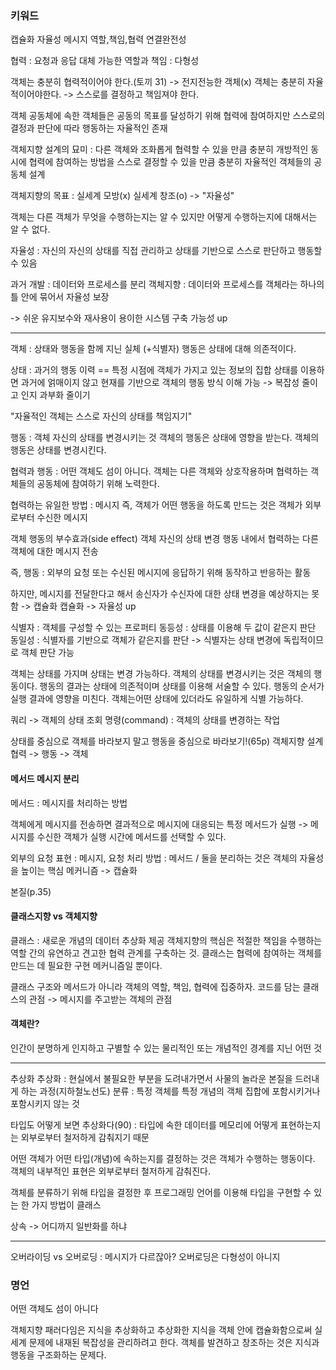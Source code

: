 
### 키워드
캡슐화
자율성
메시지
역할,책임,협력
연결완전성

협력 : 요청과 응답
대체 가능한 역할과 책임 : 다형성

객체는 충분히 협력적이어야 한다.(토끼 31) -> 전지전능한 객체(x)
객체는 충분히 자율적이어야한다. -> 스스로를 결정하고 책임져야 한다.

객체 공동체에 속한 객체들은 공동의 목표를 달성하기 위해 협력에 참여하지만 스스로의 결정과 판단에 따라 행동하는 자율적인 존재

객체지향 설계의 묘미 : 다른 객체와 조화롭게 협력할 수 있을 만큼 충분히 개방적인 동시에 협력에 참여하는 방법을 스스로 결정할 수 있을 만큼 충분히 자율적인 객체들의 공동체 설계

객체지향의 목표 : 실세계 모방(x) 실세계 창조(o) -> "자율성"

객체는 다른 객체가 무엇을 수행하는지는 알 수 있지만 어떻게 수행하는지에 대해서는 알 수 없다.

자율성 : 자신의 자신의 상태를 직접 관리하고 상태를 기반으로 스스로 판단하고 행동할 수 있음

과거 개발 : 데이터와 프로세스를 분리
객체지향 : 데이터와 프로세스를 객체라는 하나의 틀 안에 묶어서 자율성 보장

-> 쉬운 유지보수와 재사용이 용이한 시스템 구축 가능성 up

---

객체 : 상태와 행동을 함께 지닌 실체 (+식별자)
행동은 상태에 대해 의존적이다.

상태 : 과거의 행동 이력 == 특정 시점에 객체가 가지고 있는 정보의 집합
상태를 이용하면 과거에 얽매이지 않고 현재를 기반으로 객체의 행동 방식 이해 가능 -> 복잡성 줄이고 인지 과부화 줄이기

"자율적인 객체는 스스로 자신의 상태를 책임지기"

행동 : 객체 자신의 상태를 변경시키는 것
객체의 행동은 상태에 영향을 받는다. 객체의 행동은 상태를 변경시킨다.

협력과 행동 : 어떤 객체도 섬이 아니다. 객체는 다른 객체와 상호작용하며 협력하는 객체들의 공동체에 참여하기 위해 노력한다.

협력하는 유일한 방법 : 메시지
즉, 객체가 어떤 행동을 하도록 만드는 것은 객체가 외부로부터 수신한 메시지

객체 행동의 부수효과(side effect)
객체 자신의 상태 변경
행동 내에서 협력하는 다른 객체에 대한 메시지 전송

즉, 행동 : 외부의 요청 또는 수신된 메시지에 응답하기 위해 동작하고 반응하는 활동

하지만, 메시지를 전달한다고 해서 송신자가 수신자에 대한 상태 변경을 예상하지는 못함 -> 캡슐화
캡슐화 -> 자율성 up

식별자 : 객체를 구성할 수 있는 프로퍼티
동등성 : 상태를 이용해 두 값이 같은지 판단
동일성 : 식별자를 기반으로 객체가 같은지를 판단 -> 식별자는 상태 변경에 독립적이므로 객체 판단 가능

객체는 상태를 가지며 상태는 변경 가능하다.
객체의 상태를 변경시키는 것은 객체의 행동이다.
	행동의 결과는 상태에 의존적이며 상태를 이용해 서술할 수 있다.
	행동의 순서가 실행 결과에 영향을 미친다.
객체는어떤 상태에 있더라도 유일하게 식별 가능하다.

쿼리 -> 객체의 상태 조회
명령(command) : 객체의 상태를 변경하는 작업

상태를 중심으로 객체를 바라보지 말고 행동을 중심으로 바라보기!(65p)
객체지향 설계
협력 -> 행동 -> 객체
#### 메서드 메시지 분리
메서드 : 메시지를 처리하는 방법

객체에게 메시지를 전송하면 결과적으로 메시지에 대응되는 특정 메서드가 실행 -> 메시지를 수신한 객체가 실행 시간에 메서드를 선택할 수 있다.

외부의 요청 표현 : 메시지, 요청 처리 방법 : 메서드 / 둘을 분리하는 것은 객체의 자율성을 높이는 핵심 메커니즘 -> 캡슐화

본질(p.35)

#### 클래스지향  vs 객체지향
클래스 : 새로운 개념의 데이터 추상화 제공
객체지향의 핵심은 적절한 책임을 수행하는 역할 간의 유연하고 견고한 협력 관계를 구축하는 것.
클래스는 협력에 참여하는 객체를 만드는 데 필요한 구현 메커니즘일 뿐이다.

클래스 구조와 메서드가 아니라 객체의 역할, 책임, 협력에 집중하자.
코드를 담는 클래스의 관점 -> 메시지를 주고받는 객체의 관점

#### 객체란?
인간이 분명하게 인지하고 구별할 수 있는 물리적인 또는 개념적인 경계를 지닌 어떤 것

---

추상화
추상화 : 현실에서 불필요한 부분을 도려내가면서 사물의 놀라운 본질을 드러내게 하는 과정(지하철노선도)
분류 : 특정 객체를 특정 개념의 객체 집합에 포함시키거나 포함시키지 않는 것

타입도 어떻게 보면 추상화다(90) : 타입에 속한 데이터를 메모리에 어떻게 표현하는지는 외부로부터 철저하게 감춰지기 때문

어떤 객체가 어떤 타입(개념)에 속하는지를 결정하는 것은 객체가 수행하는 행동이다.
객체의 내부적인 표현은 외부로부터 철저하게 감춰진다.

객체를 분류하기 위해 타입을 결정한 후 프로그래밍 언어를 이용해 타입을 구현할 수 있는 한 가지 방법이 클래스

상속 -> 어디까지 일반화를 하냐

---
오버라이딩 vs 오버로딩 : 메시지가 다르잖아? 오버로딩은 다형성이 아니지
### 명언
어떤 객체도 섬이 아니다

객체지향 패러다임은 지식을 추상화하고 추상화한 지식을 객체 안에 캡슐화함으로써 실세계 문제에 내재된 복잡성을 관리하려고 한다. 객체를 발견하고 창조하는 것은 지식과 행동을 구조화하는 문제다.

